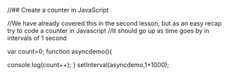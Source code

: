 //## Create a counter in JavaScript

//We have already covered this in the second lesson, but as an easy recap try to code a counter in Javascript
//It should go up as time goes by in intervals of 1 second

var count=0;
function asyncdemo(){

console.log(count++);
}
setInterval(asyncdemo,1*1000);
